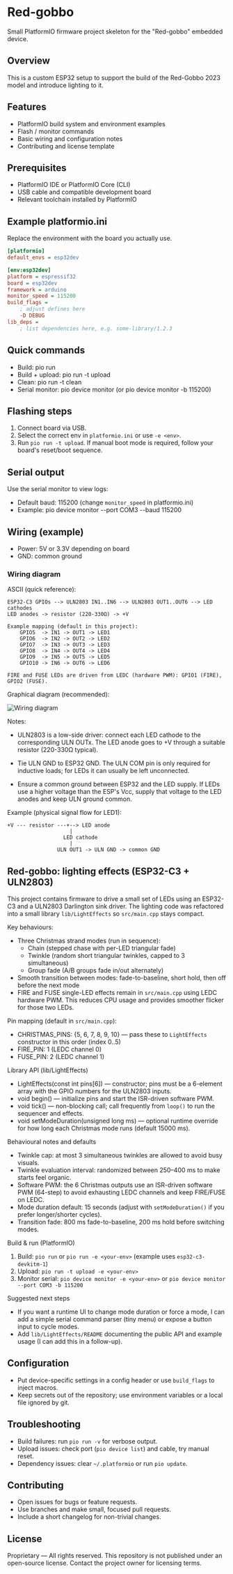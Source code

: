 # Red-gobbo

Small PlatformIO firmware project skeleton for the "Red-gobbo" embedded device.

## Overview
This is a custom ESP32 setup to support the build of the Red-Gobbo 2023 model and introduce lighting to it.

## Features
- PlatformIO build system and environment examples
- Flash / monitor commands
- Basic wiring and configuration notes
- Contributing and license template

## Prerequisites
- PlatformIO IDE or PlatformIO Core (CLI)
- USB cable and compatible development board
- Relevant toolchain installed by PlatformIO

## Example platformio.ini
Replace the environment with the board you actually use.

```ini
[platformio]
default_envs = esp32dev

[env:esp32dev]
platform = espressif32
board = esp32dev
framework = arduino
monitor_speed = 115200
build_flags =
    ; adjust defines here
    -D DEBUG
lib_deps =
    ; list dependencies here, e.g. some-library/1.2.3
```

## Quick commands
- Build: pio run
- Build + upload: pio run -t upload
- Clean: pio run -t clean
- Serial monitor: pio device monitor (or pio device monitor -b 115200)

## Flashing steps
1. Connect board via USB.
2. Select the correct env in `platformio.ini` or use `-e <env>`.
3. Run `pio run -t upload`. If manual boot mode is required, follow your board's reset/boot sequence.

## Serial output
Use the serial monitor to view logs:
- Default baud: 115200 (change `monitor_speed` in platformio.ini)
- Example: pio device monitor --port COM3 --baud 115200

## Wiring (example)
- Power: 5V or 3.3V depending on board
- GND: common ground

### Wiring diagram

ASCII (quick reference):
```
ESP32-C3 GPIOs --> ULN2803 IN1..IN6 --> ULN2803 OUT1..OUT6 --> LED cathodes
LED anodes -> resistor (220-330Ω) -> +V

Example mapping (default in this project):
    GPIO5  -> IN1 -> OUT1 -> LED1
    GPIO6  -> IN2 -> OUT2 -> LED2
    GPIO7  -> IN3 -> OUT3 -> LED3
    GPIO8  -> IN4 -> OUT4 -> LED4
    GPIO9  -> IN5 -> OUT5 -> LED5
    GPIO10 -> IN6 -> OUT6 -> LED6

FIRE and FUSE LEDs are driven from LEDC (hardware PWM): GPIO1 (FIRE), GPIO2 (FUSE).
```

Graphical diagram (recommended):

![Wiring diagram](assets/wiring.svg)

Notes:
- ULN2803 is a low-side driver: connect each LED cathode to the corresponding ULN OUTx.
  The LED anode goes to +V through a suitable resistor (220-330Ω typical).

- Tie ULN GND to ESP32 GND. The ULN COM pin is only required for inductive loads; for LEDs it can usually be
  left unconnected.

- Ensure a common ground between ESP32 and the LED supply. If LEDs use a higher voltage than the ESP's Vcc,
  supply that voltage to the LED anodes and keep ULN ground common.

Example (physical signal flow for LED1):

    +V --- resistor ---+--> LED anode
                        |
                      LED cathode
                        |
                    ULN OUT1 -> ULN GND -> common GND

## Red-gobbo: lighting effects (ESP32-C3 + ULN2803)

This project contains firmware to drive a small set of LEDs using an ESP32-C3 and a ULN2803
Darlington sink driver. The lighting code was refactored into a small library `lib/LightEffects` so
`src/main.cpp` stays compact.

Key behaviours:
- Three Christmas strand modes (run in sequence):
    - Chain (stepped chase with per-LED triangular fade)
    - Twinkle (random short triangular twinkles, capped to 3 simultaneous)
    - Group fade (A/B groups fade in/out alternately)
- Smooth transition between modes: fade-to-baseline, short hold, then off before the next mode
- FIRE and FUSE single-LED effects remain in `src/main.cpp` using LEDC hardware PWM.
  This reduces CPU usage and provides smoother flicker for those two LEDs.

Pin mapping (default in `src/main.cpp`):
- CHRISTMAS_PINS: {5, 6, 7, 8, 9, 10} — pass these to `LightEffects` constructor in this order (index 0..5)
- FIRE_PIN: 1 (LEDC channel 0)
- FUSE_PIN: 2 (LEDC channel 1)

Library API (lib/LightEffects)
- LightEffects(const int pins[6]) — constructor; pins must be a 6-element array with the GPIO numbers
  for the ULN2803 inputs.
- void begin() — initialize pins and start the ISR-driven software PWM.
- void tick() — non-blocking call; call frequently from `loop()` to run the sequencer and effects.
- void setModeDuration(unsigned long ms) — optional runtime override for how long each Christmas mode runs
  (default 15000 ms).

Behavioural notes and defaults
- Twinkle cap: at most 3 simultaneous twinkles are allowed to avoid busy visuals.
- Twinkle evaluation interval: randomized between 250–400 ms to make starts feel organic.
- Software PWM: the 6 Christmas outputs use an ISR-driven software PWM (64-step) to avoid exhausting LEDC
  channels and keep FIRE/FUSE on LEDC.
- Mode duration default: 15 seconds (adjust with `setModeDuration()` if you prefer longer/shorter cycles).
- Transition fade: 800 ms fade-to-baseline, 200 ms hold before switching modes.

Build & run (PlatformIO)
1. Build: `pio run` or `pio run -e <your-env>` (example uses `esp32-c3-devkitm-1`)
2. Upload: `pio run -t upload -e <your-env>`
3. Monitor serial: `pio device monitor -e <your-env>` or `pio device monitor --port COM3 -b 115200`

Suggested next steps
- If you want a runtime UI to change mode duration or force a mode, I can add a simple serial command parser
  (tiny menu) or expose a button input to cycle modes.
- Add `lib/LightEffects/README` documenting the public API and example usage (I can add this in a follow-up).


## Configuration
- Put device-specific settings in a config header or use `build_flags` to inject macros.
- Keep secrets out of the repository; use environment variables or a local file ignored by git.

## Troubleshooting
- Build failures: run `pio run -v` for verbose output.
- Upload issues: check port (`pio device list`) and cable, try manual reset.
- Dependency issues: clear `~/.platformio` or run `pio update`.

## Contributing
- Open issues for bugs or feature requests.
- Use branches and make small, focused pull requests.
- Include a short changelog for non-trivial changes.

## License
Proprietary — All rights reserved. This repository is not published under an open-source license.
Contact the project owner for licensing terms.
